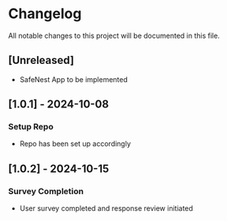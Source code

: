 # Changelog

All notable changes to this project will be documented in this file.

## [Unreleased]
- SafeNest App to be implemented

## [1.0.1] - 2024-10-08
### Setup Repo
- Repo has been set up accordingly

## [1.0.2] - 2024-10-15
### Survey Completion
- User survey completed and response review initiated
